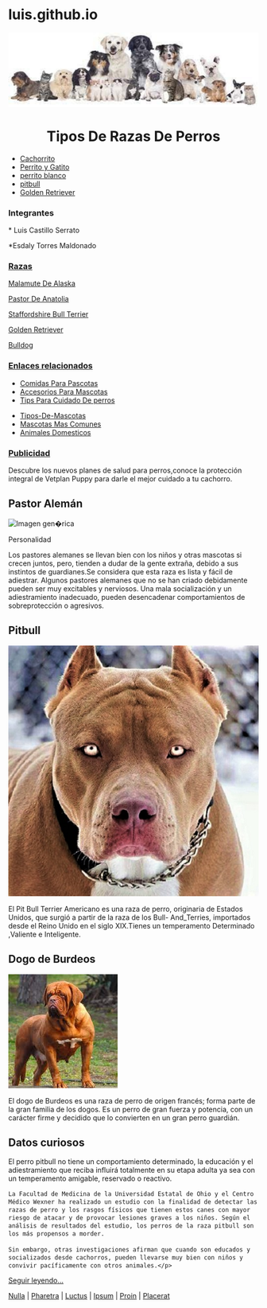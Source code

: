 # luis.github.io
<html lang="en">
<head>
    <meta charset="UTF-8">
    <meta http-equiv="X-UA-Compatible" content="IE=edge">
    <meta name="viewport" content="width=device-width, initial-scale=1.0">
    <title>Luis castillo</title>
   

<link rel ="stylesheet" hrf="./paginahtm1_files/pagina_completa_estilos.css">
<title>Lorem ipsum</title>

</head>
<body>

<div id="contenedor">

<div id="cabecera">
<div id="logo">
<center >
    <img src="./imagenes/Varios Perros.jpeg" width="960" height="150"alt="Imagen gen�rica" > 
</center>

<center><h1><span>Tipos De Razas De Perros</span></h1></a></li></center>

<div class="clear"></div>
</div>
<div id="menu">
<ul id="menu_principal">
<li><a  href="./imagenes/perrito.jpeg">Cachorrito</a></li>
<li><a href="./imagenes/perro y gato.jpeg">Perrito y Gatito</a></li>
<li><a href="./imagenes/perro blanco.jpeg">perrito blanco</a></li>
<li><a href="./imagenes/Pittbull.jpeg">pitbull</a></li>
<li><a href="./imagenes/Golden Retriever 1.jpeg"> Golden Retriever </a></li>

</ul>
<div class="clear"></div>
</div>


<div id="lateral">
<div id="noticias">
<h3> Integrantes</h3>
<div id="Integrantes">
<p>* Luis Castillo Serrato</p>
<p>*Esdaly Torres Maldonado</p></div>
<h3><a href="">Razas</a></h3>
<p> <a href="./imagenes/Malamute De Alaska.jpeg"> Malamute De Alaska</a></p>
<p><a href="./imagenes/Pastor De Anatolia.jpeg">Pastor De Anatolia</a></p>
<p> <a href="./imagenes/Staffordshire Bull Terrier.jpeg">Staffordshire Bull Terrier</a></p>
<p> <a href="./imagenes/Golden Retriever 1.jpeg">Golden Retriever </a></p>
<p> <a href="./imagenes/Bulldog.jpeg">Bulldog</a></p>
<h3><a href="">Enlaces relacionados</a></h3>
<ul>
<li><a href="https://www.purina.es/perros/comida-perros">Comidas Para Pascotas</a></li>
<li><a href="https://www.sodimac.com.pe/sodimac-pe/category/cat2649021/accesorios-para-perros/" >Accesorios Para Mascotas </a></li>
<li><a href="https://www.mundodeportivo.com/elotromundo/mascotas/20180414/442177829913/tips-para-cuidar-a-tu-perro.html">Tips Para Cuidado De perros</a><p> 
<li> <a href="https://puppypets.com.co/tipos-de-mascotas-domesticas/">Tipos-De-Mascotas</a></li>
<li> <a href="https://www.informacion.es/vida-y-estilo/mascotas/2021/12/04/son-mascotas-comunes-6136046.html">Mascotas Mas Comunes</a></li>
<li> <a href="https://concepto.de/animales-domesticos/"> Animales Domesticos</a></li>
</ul>
</div>


<div id="publicidad">
<h3><a href="./imagenes/mascota publi.jpeg"> Publicidad</a></h3>
<p>Descubre los nuevos planes de salud para perros,conoce la protección integral de Vetplan Puppy para darle el mejor cuidado a tu cachorro.</p>
<p></p>

</div>

</div>

<div id="contenido">

<div id="principal">
<div class="articulo">
<h2>Pastor Alemán</h2>
<img src="./imagenes/Pastor Alemán.jpeg" alt="Imagen gen�rica">

<p>Personalidad</p>
<p> Los pastores alemanes se llevan bien con los niños y otras mascotas si crecen juntos, pero, tienden a dudar de la gente extraña, debido a sus instintos de guardianes.Se considera que esta raza es lista y fácil de adiestrar. Algunos pastores alemanes que no se han criado debidamente pueden ser muy excitables y nerviosos. Una mala socialización y un adiestramiento inadecuado, pueden desencadenar comportamientos de sobreprotección o agresivos.</p>

</div>
<div class="articulo">
<h2>Pitbull</h2>
<img src="./imagenes/Pittbull.jpeg" alt="Imagen gen�rica">
<p>El Pit Bull Terrier Americano es una raza de perro, originaria de Estados Unidos, que surgió a partir de la raza de los Bull- And_Terries, importados desde el Reino Unido en el siglo XIX.Tienes un temperamento Determinado ,Valiente e Inteligente.
</p>

<h2>Dogo de Burdeos</h2>
<img src="./imagenes/Dogo De Burdeos.jpeg" alt="Imagen gen�rica">
<p> El dogo de Burdeos es una raza de perro de origen francés; forma parte de la gran familia de los dogos. Es un perro de gran fuerza y potencia, con un carácter firme y decidido que lo convierten en un gran perro guardián. </p>
</div>
</div>


<div id="secundario">
<h2>Datos curiosos </h2>
<p>El perro pitbull no tiene un comportamiento determinado, la educación y el adiestramiento que reciba influirá totalmente en su etapa adulta ya sea con un temperamento amigable, reservado o reactivo.

    La Facultad de Medicina de la Universidad Estatal de Ohio y el Centro Médico Wexner ha realizado un estudio con la finalidad de detectar las razas de perro y los rasgos físicos que tienen estos canes con mayor riesgo de atacar y de provocar lesiones graves a los niños. Según el análisis de resultados del estudio, los perros de la raza pitbull son los más propensos a morder.
    
    Sin embargo, otras investigaciones afirman que cuando son educados y socializados desde cachorros, pueden llevarse muy bien con niños y convivir pacíficamente con otros animales.</p>
<p><a href="https://www.expertoanimal.com/curiosidades-sobre-los-perros-pitbull-23528.html">Seguir leyendo...</a></p>

</div>

</div>



<div id="pie">
<span class="enlaces">
<a href="">Nulla</a> |
<a href="">Pharetra</a> |
<a href="">Luctus</a> |
<a href="">Ipsum</a> |
<a href="">Proin</a> |
<a href="">Placerat</a>
</span>

<div class="clear"></div>
</div>

</div>


</body></html>
